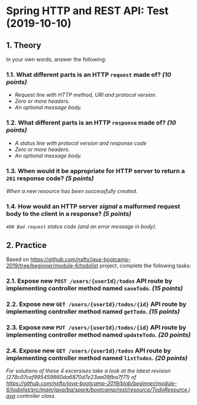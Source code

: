 # Spring HTTP and REST API: Test (2019-10-10)

## 1. Theory

In your own words, answer the following:

### 1.1. What different parts is an HTTP `request` made of? _(10 points)_
* _Request line with HTTP method, URI and protocol version._
* _Zero or more headers._
* _An optional message body._

### 1.2. What different parts is an HTTP `response` made of? _(10 points)_
* _A status line with protocol version and response code_
* _Zero or more headers._
* _An optional message body._

### 1.3. When would it be appropriate for HTTP server to return a `201` response code? _(5 points)_
_When a new resource has been successfully created._

### 1.4. How would an HTTP server _signal_ a malformed request body to the client in a response? _(5 points)_
_`400 Bad request` status code (and an error message in body)._

## 2. Practice

Based on https://github.com/nsftx/java-bootcamp-2019/tree/beginner/module-6/todolist project, complete the following tasks:

### 2.1. Expose new `POST /users/{userId}/todos` API route by implementing controller method named `saveTodo`. _(15 points)_

### 2.2. Expose new `GET /users/{userId}/todos/{id}` API route by implementing controller method named `getTodo`. _(15 points)_

### 2.3. Expose new `PUT /users/{userId}/todos/{id}` API route by implementing controller method named `updateTodo`. _(20 points)_

### 2.4. Expose new `GET /users/{userId}/todos` API route by implementing controller method named `listTodos`. _(20 points)_

_For solutions of these 4 excersises take a look at the latest revision (278c07cef995459860da6870d7e23aa09fba7f71) of https://github.com/nsftx/java-bootcamp-2019/blob/beginner/module-6/todolist/src/main/java/ba/spark/bootcamp/rest/resource/TodoResource.java controller class._
